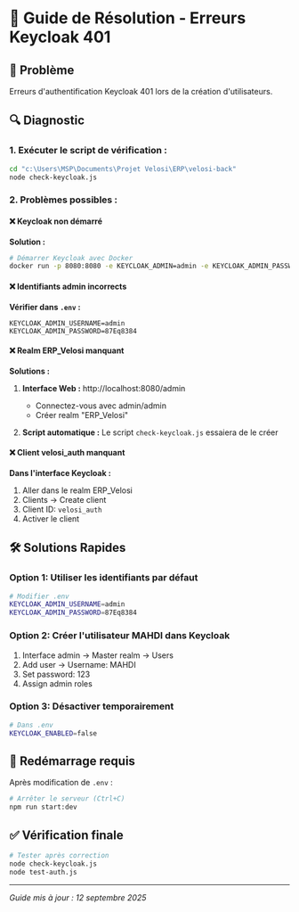 # 🔧 Guide de Résolution - Erreurs Keycloak 401

## 🎯 Problème
Erreurs d'authentification Keycloak 401 lors de la création d'utilisateurs.

## 🔍 Diagnostic

### 1. Exécuter le script de vérification :
```bash
cd "c:\Users\MSP\Documents\Projet Velosi\ERP\velosi-back"
node check-keycloak.js
```

### 2. Problèmes possibles :

#### ❌ **Keycloak non démarré**
**Solution :**
```bash
# Démarrer Keycloak avec Docker
docker run -p 8080:8080 -e KEYCLOAK_ADMIN=admin -e KEYCLOAK_ADMIN_PASSWORD=87Eq8384 quay.io/keycloak/keycloak:latest start-dev
```

#### ❌ **Identifiants admin incorrects**
**Vérifier dans `.env` :**
```properties
KEYCLOAK_ADMIN_USERNAME=admin
KEYCLOAK_ADMIN_PASSWORD=87Eq8384
```

#### ❌ **Realm ERP_Velosi manquant**
**Solutions :**
1. **Interface Web :** http://localhost:8080/admin
   - Connectez-vous avec admin/admin
   - Créer realm "ERP_Velosi"

2. **Script automatique :** Le script `check-keycloak.js` essaiera de le créer

#### ❌ **Client velosi_auth manquant**
**Dans l'interface Keycloak :**
1. Aller dans le realm ERP_Velosi
2. Clients → Create client
3. Client ID: `velosi_auth`
4. Activer le client

## 🛠️ Solutions Rapides

### Option 1: Utiliser les identifiants par défaut
```bash
# Modifier .env
KEYCLOAK_ADMIN_USERNAME=admin
KEYCLOAK_ADMIN_PASSWORD=87Eq8384
```

### Option 2: Créer l'utilisateur MAHDI dans Keycloak
1. Interface admin → Master realm → Users
2. Add user → Username: MAHDI
3. Set password: 123
4. Assign admin roles

### Option 3: Désactiver temporairement
```bash
# Dans .env
KEYCLOAK_ENABLED=false
```

## 🔄 Redémarrage requis
Après modification de `.env` :
```bash
# Arrêter le serveur (Ctrl+C)
npm run start:dev
```

## ✅ Vérification finale
```bash
# Tester après correction
node check-keycloak.js
node test-auth.js
```

---
*Guide mis à jour : 12 septembre 2025*
